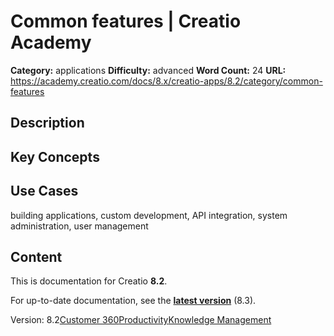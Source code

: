 # Common features | Creatio Academy

**Category:** applications **Difficulty:** advanced **Word Count:** 24 **URL:**
https://academy.creatio.com/docs/8.x/creatio-apps/8.2/category/common-features

## Description

## Key Concepts

## Use Cases

building applications, custom development, API integration, system
administration, user management

## Content

This is documentation for Creatio **8.2**.

For up-to-date documentation, see the
**[latest version](/docs/8.x/creatio-apps/category/common-features)** (8.3).

Version:
8.2[Customer 360](/docs/8.x/creatio-apps/8.2/category/customer-360)[Productivity](/docs/8.x/creatio-apps/8.2/category/productivity)[Knowledge Management](/docs/8.x/creatio-apps/8.2/category/knowledge-management)
